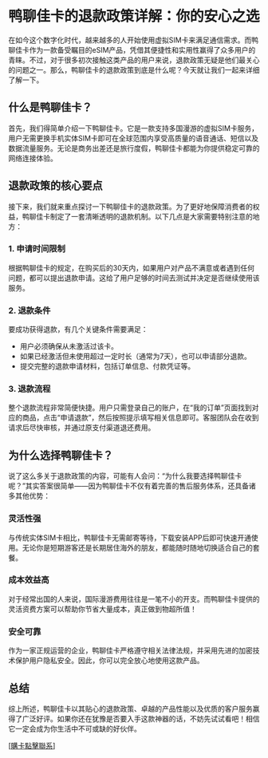 # 鸭聊佳卡的退款政策详解：你的安心之选

在如今这个数字化时代，越来越多的人开始使用虚拟SIM卡来满足通信需求。而鸭聊佳卡作为一款备受瞩目的eSIM产品，凭借其便捷性和实用性赢得了众多用户的青睐。不过，对于很多初次接触这类产品的用户来说，退款政策无疑是他们最关心的问题之一。那么，鸭聊佳卡的退款政策到底是什么呢？今天就让我们一起来详细了解一下。

## 什么是鸭聊佳卡？

首先，我们得简单介绍一下鸭聊佳卡。它是一款支持多国漫游的虚拟SIM卡服务，用户无需更换手机实体SIM卡即可在全球范围内享受高质量的语音通话、短信以及数据流量服务。无论是商务出差还是旅行度假，鸭聊佳卡都能为你提供稳定可靠的网络连接体验。

## 退款政策的核心要点

接下来，我们就来重点探讨一下鸭聊佳卡的退款政策。为了更好地保障消费者的权益，鸭聊佳卡制定了一套清晰透明的退款机制。以下几点是大家需要特别注意的地方：

### 1. 申请时间限制
根据鸭聊佳卡的规定，在购买后的30天内，如果用户对产品不满意或者遇到任何问题，都可以提出退款申请。这给了用户足够的时间去测试并决定是否继续使用该服务。

### 2. 退款条件
要成功获得退款，有几个关键条件需要满足：
- 用户必须确保从未激活过该卡。
- 如果已经激活但未使用超过一定时长（通常为7天），也可以申请部分退款。
- 提交完整的退款申请材料，包括订单信息、付款凭证等。

### 3. 退款流程
整个退款流程非常简便快捷。用户只需登录自己的账户，在“我的订单”页面找到对应的商品，点击“申请退款”，然后按照提示填写相关信息即可。客服团队会在收到请求后尽快审核，并通过原支付渠道退还费用。

## 为什么选择鸭聊佳卡？

说了这么多关于退款政策的内容，可能有人会问：“为什么我要选择鸭聊佳卡呢？”其实答案很简单——因为鸭聊佳卡不仅有着完善的售后服务体系，还具备诸多其他优势：

### 灵活性强
与传统实体SIM卡相比，鸭聊佳卡无需邮寄等待，下载安装APP后即可快速开通使用。无论你是短期游客还是长期居住海外的朋友，都能随时随地切换适合自己的套餐。

### 成本效益高
对于经常出国的人来说，国际漫游费用往往是一笔不小的开支。而鸭聊佳卡提供的灵活资费方案可以帮助你节省大量成本，真正做到物超所值！

### 安全可靠
作为一家正规运营的企业，鸭聊佳卡严格遵守相关法律法规，并采用先进的加密技术保护用户隐私安全。因此，你可以完全放心地使用这款产品。

## 总结

综上所述，鸭聊佳卡以其贴心的退款政策、卓越的产品性能以及优质的客户服务赢得了广泛好评。如果你还在犹豫是否要入手这款神器的话，不妨先试试看吧！相信它一定会成为你生活中不可或缺的好伙伴。

[[購卡點擊聯系](https://t.me/s/esim1088)]